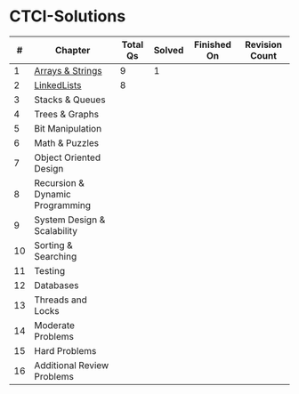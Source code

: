 # CTCI-Solutions


| #  	| Chapter                                                                                         	| Total Qs 	| Solved 	| Finished On 	| Revision Count 	|
|----	|-------------------------------------------------------------------------------------------------	|----------	|--------	|-------------	|----------------	|
| 1  	| [Arrays & Strings](https://github.com/HunkWhoCodes/CTCI-Solutions/tree/main/1.ArraysAndStrings) 	| 9        	| 1      	|             	|                	|
| 2  	| [LinkedLists](https://github.com/HunkWhoCodes/CTCI-Python-Solutions/tree/main/2.LinkedLists)      | 8        	|        	|             	|                	|
| 3  	| Stacks & Queues                                                                                 	|          	|        	|             	|                	|
| 4  	| Trees & Graphs                                                                                  	|          	|        	|             	|                	|
| 5  	| Bit Manipulation                                                                                	|          	|        	|             	|                	|
| 6  	| Math & Puzzles                                                                                  	|          	|        	|             	|                	|
| 7  	| Object Oriented Design                                                                          	|          	|        	|             	|                	|
| 8  	| Recursion & Dynamic Programming                                                                 	|          	|        	|             	|                	|
| 9  	| System Design & Scalability                                                                     	|          	|        	|             	|                	|
| 10 	| Sorting & Searching                                                                             	|          	|        	|             	|                	|
| 11 	| Testing                                                                                         	|          	|        	|             	|                	|
| 12 	| Databases                                                                                       	|          	|        	|             	|                	|
| 13 	| Threads and Locks                                                                               	|          	|        	|             	|                	|
| 14 	| Moderate Problems                                                                               	|          	|        	|             	|                	|
| 15 	| Hard Problems                                                                                   	|          	|        	|             	|                	|
| 16 	| Additional Review Problems                                                                      	|          	|        	|             	|                	|
